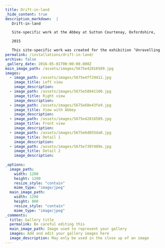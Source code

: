 ```yaml
---
title: Drift-in-land
_hide_content: true
description_markdown:  |
   Drift-in-land

   Site-specific work at the Abbey at Sutton Courtenay, Oxfordshire,

   2015

   This site-specific work was created for the exhibition ‘Unravelling Time’ at The Abbey at Sutton Courtenay Abbey, a magical place steeped in history and atmosphere. My piece is created from found objects that I collected from Chapman’s Pool on the Dorset coast. Through this work I wanted to bring artifacts from the shoreline, the edge of our land into a more inland space within the gardens in the Abbey. The trip to source materials for this project was made possible by funding from Axisweb100
permalink: /installations/drift-in-land/
archive: false
_gallery_date: 2016-05-01T00:00:00.000Z
main_image_path: /assets/images/5675e42816589.jpg
images:            
  - image_path: /assets/images/5675e4ff29412.jpg
    image_title: Left view
    image_description: 
  - image_path: /assets/images/5675e58941100.jpg
    image_title: Right view
    image_description:
  - image_path: /assets/images/5675e60e43fe9.jpg
    image_title: View with Abbey
    image_description:
  - image_path: /assets/images/5675e42816589.jpg
    image_title: Front view
    image_description:
  - image_path: /assets/images/5675e6d055da0.jpg
    image_title: Detail 1
    image_description:
  - image_path: /assets/images/5675e7397489e.jpg
    image_title: Detail 2
    image_description:      
          
_options:
  image_path:
    width: 1200
    height: 1200
    resize_style: "contain"
    mime_type: "image/jpeg"
  main_image_path:
    width: 1200
    height: 800
    resize_style: "contain"
    mime_type: "image/jpeg"
_comments:
  title: Gallery title
  permalink: Be careful editing this
  main_image_path: Image used to represent your gallery
  images: Add and edit your gallery images here
  image_description: May only be used in the close up of an image
---
```


